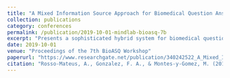 ```yaml
---
title: "A Mixed Information Source Approach for Biomedical Question Answering: MindLab at BioASQ 7B"
collection: publications
category: conferences
permalink: /publication/2019-10-01-mindlab-bioasq-7b
excerpt: "Presents a sophisticated hybrid system for biomedical question answering, integrating textual corpora, structured knowledge bases, and ontologies to achieve high accuracy and relevance. The system leverages advanced retrieval mechanisms and semantic reasoning to process complex biomedical queries, setting a benchmark for the BioASQ 7B challenge."
date: 2019-10-01
venue: "Proceedings of the 7th BioASQ Workshop"
paperurl: "https://www.researchgate.net/publication/340242522_A_Mixed_Information_Source_Approach_for_Biomedical_Question_Answering_MindLab_at_BioASQ_7B#fullTextFileContent"
citation: "Rosso-Mateus, A., Gonzalez, F. A., & Montes-y-Gomez, M. (2019). 'A Mixed Information Source Approach for Biomedical Question Answering: MindLab at BioASQ 7B.' <i>Proceedings of the 7th BioASQ Workshop</i>."
---
```

